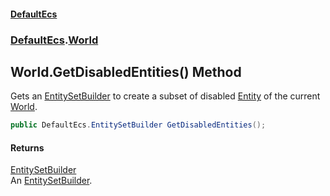 #### [DefaultEcs](./index.md 'index')
### [DefaultEcs](./DefaultEcs.md 'DefaultEcs').[World](./DefaultEcs-World.md 'DefaultEcs.World')
## World.GetDisabledEntities() Method
Gets an [EntitySetBuilder](./DefaultEcs-EntitySetBuilder.md 'DefaultEcs.EntitySetBuilder') to create a subset of disabled [Entity](./DefaultEcs-Entity.md 'DefaultEcs.Entity') of the current [World](./DefaultEcs-World.md 'DefaultEcs.World').  
```csharp
public DefaultEcs.EntitySetBuilder GetDisabledEntities();
```
#### Returns
[EntitySetBuilder](./DefaultEcs-EntitySetBuilder.md 'DefaultEcs.EntitySetBuilder')  
An [EntitySetBuilder](./DefaultEcs-EntitySetBuilder.md 'DefaultEcs.EntitySetBuilder').  
